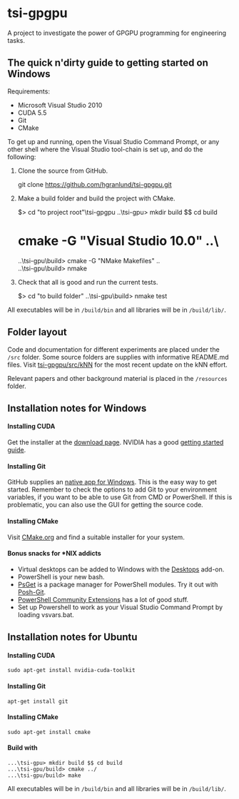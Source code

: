 tsi-gpgpu
=========

A project to investigate the power of GPGPU programming for engineering tasks.


The quick n'dirty guide to getting started on Windows
-----------------------------------------------------

Requirements:

* Microsoft Visual Studio 2010
* CUDA 5.5
* Git
* CMake

To get up and running, open the Visual Studio Command Prompt, or any other shell where the Visual Studio tool-chain is set up, and do the following:

1) Clone the source from GitHub.

    git clone https://github.com/hgranlund/tsi-gpgpu.git
    
2) Make a build folder and build the project with CMake.

    $> cd "to project root"\tsi-gpgpu
    ..\tsi-gpu> mkdir build $$ cd build
    # cmake -G "Visual Studio 10.0" ..\
    ..\tsi-gpu\build> cmake -G "NMake Makefiles" ..\
    ..\tsi-gpu\build> nmake
    
3) Check that all is good and run the current tests.

    $> cd "to build folder"
    ..\tsi-gpu\build> nmake test

All executables will be in ```/build/bin``` and all libraries will be in ```/build/lib/```.


Folder layout
-------------

Code and documentation for different experiments are placed under the ```/src``` folder. Some source folders are supplies with informative README.md files. Visit [tsi-gpgpu/src/kNN](https://github.com/hgranlund/tsi-gpgpu/tree/master/src/kNN) for the most recent update on the kNN effort.

Relevant papers and other background material is placed in the ```/resources``` folder.


Installation notes for Windows
------------------------------

#### Installing CUDA

Get the installer at the [download page](https://developer.nvidia.com/cuda-downloads). NVIDIA has a good [getting started guide](http://docs.nvidia.com/cuda/cuda-getting-started-guide-for-microsoft-windows/index.html).

#### Installing Git

GitHub supplies an [native app for Windows](https://help.github.com/articles/set-up-git). This is the easy way to get started. Remember to check the options to add Git to your environment variables, if you want to be able to use Git from CMD or PowerShell. If this is problematic, you can also use the GUI for getting the source code.

#### Installing CMake

Visit [CMake.org](http://www.cmake.org/cmake/resources/software.html) and find a suitable installer for your system.

#### Bonus snacks for *NIX addicts

* Virtual desktops can be added to Windows with the [Desktops](http://technet.microsoft.com/en-us/sysinternals/cc817881.aspx) add-on.
* PowerShell is your new bash.
* [PsGet](http://psget.net/) is a package manager for PowerShell modules. Try it out with [Posh-Git](http://www.imtraum.com/blog/streamline-git-with-powershell/).
* [PowerShell Community Extensions](http://pscx.codeplex.com/) has a lot of good stuff.
* Set up Powershell to work as your Visual Studio Command Prompt by loading vsvars.bat.


Installation notes for Ubuntu
-----------------------------

#### Installing CUDA

    sudo apt-get install nvidia-cuda-toolkit
    
#### Installing Git

    apt-get install git

#### Installing CMake

    sudo apt-get install cmake

#### Build with

    ...\tsi-gpu> mkdir build $$ cd build
    ...\tsi-gpu/build> cmake ../
    ...\tsi-gpu/build> make

All executables will be in ```/build/bin``` and all libraries will be in ```/build/lib/```.
